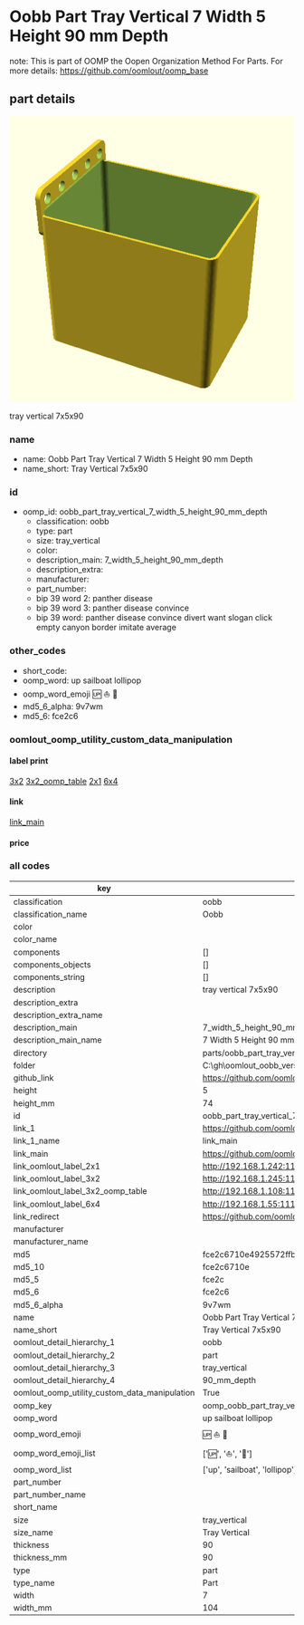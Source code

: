 # Oobb Part Tray Vertical 7 Width 5 Height 90 mm Depth  

note: This is part of OOMP the Oopen Organization Method For Parts. For more details: https://github.com/oomlout/oomp_base

##  part details
  

[![](3dpr.png)](3dpr.png)

tray vertical 7x5x90



### name
* name: Oobb Part Tray Vertical 7 Width 5 Height 90 mm Depth
* name_short: Tray Vertical 7x5x90 
### id
* oomp_id: oobb_part_tray_vertical_7_width_5_height_90_mm_depth
  * classification: oobb
  * type: part
  * size: tray_vertical
  * color: 
  * description_main: 7_width_5_height_90_mm_depth
  * description_extra: 
  * manufacturer: 
  * part_number: 
  * bip 39 word 2: panther disease
  * bip 39 word 3: panther disease convince
  * bip 39 word: panther disease convince divert want slogan click empty canyon border imitate average

### other_codes
* short_code: 
* oomp_word: up sailboat lollipop
* oomp_word_emoji :up: :sailboat: :lollipop:
* md5_6_alpha: 9v7wm
* md5_6: fce2c6






### oomlout_oomp_utility_custom_data_manipulation
#### label print
[3x2](http://192.168.1.245:1112/?label=oomp%209v7wm)
[3x2_oomp_table](http://192.168.1.108:1112/?label=oomp%209v7wm)
[2x1](http://192.168.1.242:1112/?label=oomp%209v7wm)
[6x4](http://192.168.1.55:1112/?label=oomp%209v7wm)    

#### link

[link_main](https://github.com/oomlout/oomlout_oobb_version_4_generated_parts/tree/main/navigation_oomp/oobb/part/tray_vertical/7_width_5_height_90_mm_depth/part)                              

#### price







### all codes 
| key | value |  
| --- | --- |  
| classification | oobb |  
| classification_name | Oobb |  
| color |  |  
| color_name |  |  
| components | [] |  
| components_objects | [] |  
| components_string | [] |  
| description | tray vertical 7x5x90 |  
| description_extra |  |  
| description_extra_name |  |  
| description_main | 7_width_5_height_90_mm_depth |  
| description_main_name | 7 Width 5 Height 90 mm Depth |  
| directory | parts/oobb_part_tray_vertical_7_width_5_height_90_mm_depth |  
| folder | C:\gh\oomlout_oobb_version_4_generated_parts\parts\oobb_part_tray_vertical_7_width_5_height_90_mm_depth |  
| github_link | https://github.com/oomlout/oomlout_oomp_part_src/tree/main/parts/oobb_part_tray_vertical_7_width_5_height_90_mm_depth |  
| height | 5 |  
| height_mm | 74 |  
| id | oobb_part_tray_vertical_7_width_5_height_90_mm_depth |  
| link_1 | https://github.com/oomlout/oomlout_oobb_version_4_generated_parts/tree/main/navigation_oomp/oobb/part/tray_vertical/7_width_5_height_90_mm_depth/part |  
| link_1_name | link_main |  
| link_main | https://github.com/oomlout/oomlout_oobb_version_4_generated_parts/tree/main/navigation_oomp/oobb/part/tray_vertical/7_width_5_height_90_mm_depth/part |  
| link_oomlout_label_2x1 | http://192.168.1.242:1112/?label=oomp%209v7wm |  
| link_oomlout_label_3x2 | http://192.168.1.245:1112/?label=oomp%209v7wm |  
| link_oomlout_label_3x2_oomp_table | http://192.168.1.108:1112/?label=oomp%209v7wm |  
| link_oomlout_label_6x4 | http://192.168.1.55:1112/?label=oomp%209v7wm |  
| link_redirect | https://github.com/oomlout/oomlout_oobb_version_4_generated_parts/tree/main/parts/oobb_tray_vertical_07_05_90 |  
| manufacturer |  |  
| manufacturer_name |  |  
| md5 | fce2c6710e4925572ffb73fc5f0fc4fe |  
| md5_10 | fce2c6710e |  
| md5_5 | fce2c |  
| md5_6 | fce2c6 |  
| md5_6_alpha | 9v7wm |  
| name | Oobb Part Tray Vertical 7 Width 5 Height 90 mm Depth |  
| name_short | Tray Vertical 7x5x90  |  
| oomlout_detail_hierarchy_1 | oobb |  
| oomlout_detail_hierarchy_2 | part |  
| oomlout_detail_hierarchy_3 | tray_vertical |  
| oomlout_detail_hierarchy_4 | 90_mm_depth |  
| oomlout_oomp_utility_custom_data_manipulation | True |  
| oomp_key | oomp_oobb_part_tray_vertical_7_width_5_height_90_mm_depth |  
| oomp_word | up sailboat lollipop |  
| oomp_word_emoji | :up: :sailboat: :lollipop: |  
| oomp_word_emoji_list | [':up:', ':sailboat:', ':lollipop:'] |  
| oomp_word_list | ['up', 'sailboat', 'lollipop'] |  
| part_number |  |  
| part_number_name |  |  
| short_name |  |  
| size | tray_vertical |  
| size_name | Tray Vertical |  
| thickness | 90 |  
| thickness_mm | 90 |  
| type | part |  
| type_name | Part |  
| width | 7 |  
| width_mm | 104 |  
